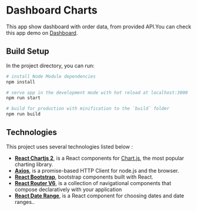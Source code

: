 # Dashboard Charts

This app show dashboard with order data, from provided API.You can check this app demo on [Dashboard](https://dashboard-chartjs.netlify.app/).

## Build Setup
In the project directory, you can run:

``` bash
# install Node Module dependencies
npm install

# serve app in the development mode with hot reload at localhost:3000
npm run start

# build for production with minification to the `build` folder
npm run build
```

## Technologies
This project uses several technologies listed below :

- **[React Chartjs 2](https://github.com/reactchartjs/react-chartjs-2)**, is a React components for [Chart.js](https://www.chartjs.org/), the most popular charting library.
- **[Axios](https://axios-http.com/docs/intro)**, is a promise-based HTTP Client for node.js and the browser.
- **[React Bootstrap](https://react-bootstrap.github.io/)**, bootstrap components built with React.
- **[React Router V6](https://reactrouter.com/docs/en/v6/)**, is a collection of navigational components that compose declaratively with your application
- **[React Date Range](https://github.com/hypeserver/react-date-range)**, is a React component for choosing dates and date ranges..
